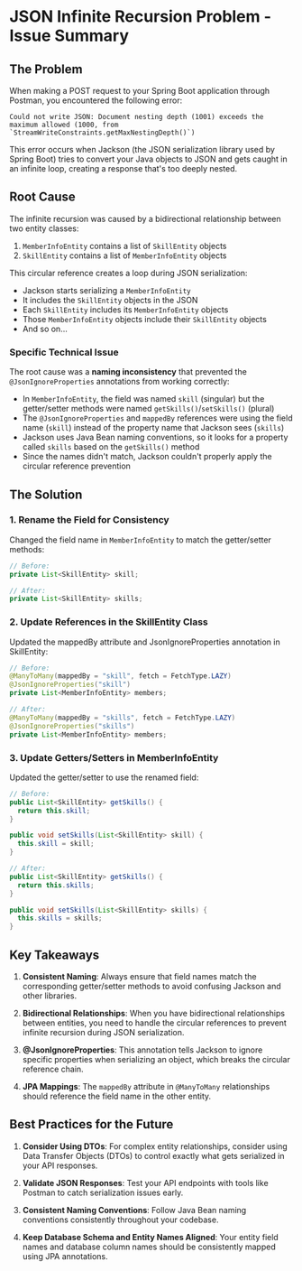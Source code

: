# JSON Infinite Recursion Problem - Issue Summary

## The Problem

When making a POST request to your Spring Boot application through Postman, you encountered the following error:

```
Could not write JSON: Document nesting depth (1001) exceeds the maximum allowed (1000, from `StreamWriteConstraints.getMaxNestingDepth()`)
```

This error occurs when Jackson (the JSON serialization library used by Spring Boot) tries to convert your Java objects to JSON and gets caught in an infinite loop, creating a response that's too deeply nested.

## Root Cause

The infinite recursion was caused by a bidirectional relationship between two entity classes:

1. `MemberInfoEntity` contains a list of `SkillEntity` objects
2. `SkillEntity` contains a list of `MemberInfoEntity` objects

This circular reference creates a loop during JSON serialization:

- Jackson starts serializing a `MemberInfoEntity`
- It includes the `SkillEntity` objects in the JSON
- Each `SkillEntity` includes its `MemberInfoEntity` objects
- Those `MemberInfoEntity` objects include their `SkillEntity` objects
- And so on...

### Specific Technical Issue

The root cause was a **naming inconsistency** that prevented the `@JsonIgnoreProperties` annotations from working correctly:

- In `MemberInfoEntity`, the field was named `skill` (singular) but the getter/setter methods were named `getSkills()`/`setSkills()` (plural)
- The `@JsonIgnoreProperties` and `mappedBy` references were using the field name (`skill`) instead of the property name that Jackson sees (`skills`)
- Jackson uses Java Bean naming conventions, so it looks for a property called `skills` based on the `getSkills()` method
- Since the names didn't match, Jackson couldn't properly apply the circular reference prevention

## The Solution

### 1. Rename the Field for Consistency

Changed the field name in `MemberInfoEntity` to match the getter/setter methods:

```java
// Before:
private List<SkillEntity> skill;

// After:
private List<SkillEntity> skills;
```

### 2. Update References in the SkillEntity Class

Updated the mappedBy attribute and JsonIgnoreProperties annotation in SkillEntity:

```java
// Before:
@ManyToMany(mappedBy = "skill", fetch = FetchType.LAZY)
@JsonIgnoreProperties("skill")
private List<MemberInfoEntity> members;

// After:
@ManyToMany(mappedBy = "skills", fetch = FetchType.LAZY)
@JsonIgnoreProperties("skills")
private List<MemberInfoEntity> members;
```

### 3. Update Getters/Setters in MemberInfoEntity

Updated the getter/setter to use the renamed field:

```java
// Before:
public List<SkillEntity> getSkills() {
  return this.skill;
}

public void setSkills(List<SkillEntity> skill) {
  this.skill = skill;
}

// After:
public List<SkillEntity> getSkills() {
  return this.skills;
}

public void setSkills(List<SkillEntity> skills) {
  this.skills = skills;
}
```

## Key Takeaways

1. **Consistent Naming**: Always ensure that field names match the corresponding getter/setter methods to avoid confusing Jackson and other libraries.

2. **Bidirectional Relationships**: When you have bidirectional relationships between entities, you need to handle the circular references to prevent infinite recursion during JSON serialization.

3. **@JsonIgnoreProperties**: This annotation tells Jackson to ignore specific properties when serializing an object, which breaks the circular reference chain.

4. **JPA Mappings**: The `mappedBy` attribute in `@ManyToMany` relationships should reference the field name in the other entity.

## Best Practices for the Future

1. **Consider Using DTOs**: For complex entity relationships, consider using Data Transfer Objects (DTOs) to control exactly what gets serialized in your API responses.

2. **Validate JSON Responses**: Test your API endpoints with tools like Postman to catch serialization issues early.

3. **Consistent Naming Conventions**: Follow Java Bean naming conventions consistently throughout your codebase.

4. **Keep Database Schema and Entity Names Aligned**: Your entity field names and database column names should be consistently mapped using JPA annotations.

